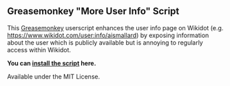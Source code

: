 ## Greasemonkey "More User Info" Script

This [Greasemonkey](https://www.greasespot.net/) userscript enhances the user info page on Wikidot (e.g. https://www.wikidot.com/user:info/aismallard) by exposing information about the user which is publicly available but is annoying to regularly access within Wikidot.

**You can [install the script](https://github.com/scpwiki/user-info-script/raw/refs/heads/main/user-info.user.js) here.**

Available under the MIT License.

